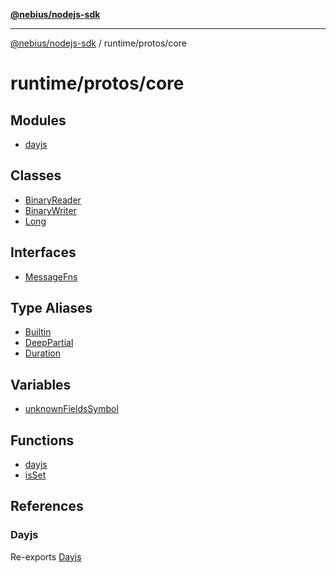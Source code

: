[**@nebius/nodejs-sdk**](../../../README.md)

***

[@nebius/nodejs-sdk](../../../README.md) / runtime/protos/core

# runtime/protos/core

## Modules

- [dayjs](dayjs/README.md)

## Classes

- [BinaryReader](classes/BinaryReader.md)
- [BinaryWriter](classes/BinaryWriter.md)
- [Long](classes/Long.md)

## Interfaces

- [MessageFns](interfaces/MessageFns.md)

## Type Aliases

- [Builtin](type-aliases/Builtin.md)
- [DeepPartial](type-aliases/DeepPartial.md)
- [Duration](type-aliases/Duration.md)

## Variables

- [unknownFieldsSymbol](variables/unknownFieldsSymbol.md)

## Functions

- [dayjs](functions/dayjs.md)
- [isSet](functions/isSet.md)

## References

### Dayjs

Re-exports [Dayjs](dayjs/classes/Dayjs.md)
